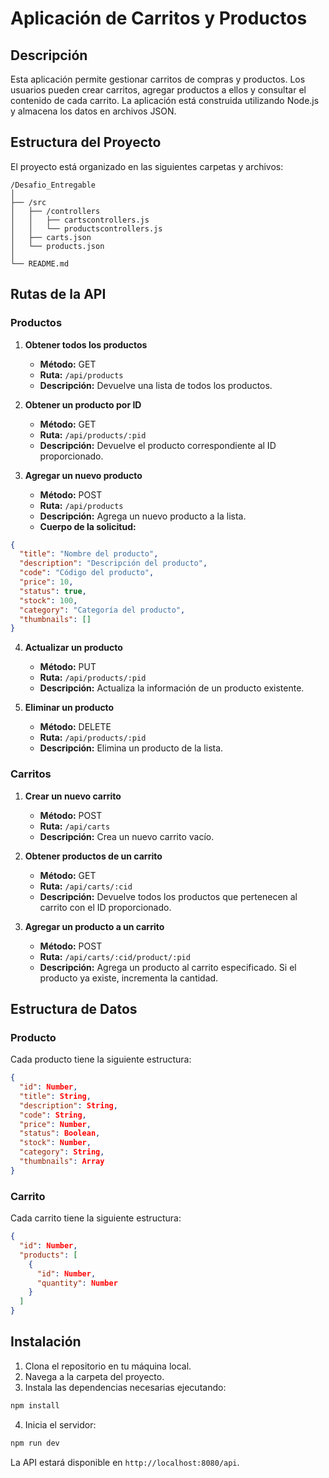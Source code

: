 # Aplicación de Carritos y Productos

## Descripción
Esta aplicación permite gestionar carritos de compras y productos. Los usuarios pueden crear carritos, agregar productos a ellos y consultar el contenido de cada carrito. La aplicación está construida utilizando Node.js y almacena los datos en archivos JSON.

## Estructura del Proyecto
El proyecto está organizado en las siguientes carpetas y archivos:

```
/Desafio_Entregable
│
├── /src
│   ├── /controllers
│   │   ├── cartscontrollers.js
│   │   └── productscontrollers.js
│   ├── carts.json
│   └── products.json
│
└── README.md
```

## Rutas de la API

### Productos

1. **Obtener todos los productos**
   - **Método:** GET
   - **Ruta:** `/api/products`
   - **Descripción:** Devuelve una lista de todos los productos.

2. **Obtener un producto por ID**
   - **Método:** GET
   - **Ruta:** `/api/products/:pid`
   - **Descripción:** Devuelve el producto correspondiente al ID proporcionado.

3. **Agregar un nuevo producto**
   - **Método:** POST
   - **Ruta:** `/api/products`
   - **Descripción:** Agrega un nuevo producto a la lista.
   - **Cuerpo de la solicitud:**

```json
{
  "title": "Nombre del producto",
  "description": "Descripción del producto",
  "code": "Código del producto",
  "price": 10,
  "status": true,
  "stock": 100,
  "category": "Categoría del producto",
  "thumbnails": []
}
```

4. **Actualizar un producto**
   - **Método:** PUT
   - **Ruta:** `/api/products/:pid`
   - **Descripción:** Actualiza la información de un producto existente.

5. **Eliminar un producto**
   - **Método:** DELETE
   - **Ruta:** `/api/products/:pid`
   - **Descripción:** Elimina un producto de la lista.

### Carritos

1. **Crear un nuevo carrito**
   - **Método:** POST
   - **Ruta:** `/api/carts`
   - **Descripción:** Crea un nuevo carrito vacío.

2. **Obtener productos de un carrito**
   - **Método:** GET
   - **Ruta:** `/api/carts/:cid`
   - **Descripción:** Devuelve todos los productos que pertenecen al carrito con el ID proporcionado.

3. **Agregar un producto a un carrito**
   - **Método:** POST
   - **Ruta:** `/api/carts/:cid/product/:pid`
   - **Descripción:** Agrega un producto al carrito especificado. Si el producto ya existe, incrementa la cantidad.

## Estructura de Datos

### Producto
Cada producto tiene la siguiente estructura:

```json
{
  "id": Number,
  "title": String,
  "description": String,
  "code": String,
  "price": Number,
  "status": Boolean,
  "stock": Number,
  "category": String,
  "thumbnails": Array
}
```

### Carrito
Cada carrito tiene la siguiente estructura:

```json
{
  "id": Number,
  "products": [
    {
      "id": Number,
      "quantity": Number
    }
  ]
}
```

## Instalación

1. Clona el repositorio en tu máquina local.
2. Navega a la carpeta del proyecto.
3. Instala las dependencias necesarias ejecutando:

```bash
npm install
```

4. Inicia el servidor:

```bash
npm run dev
```

La API estará disponible en `http://localhost:8080/api`. 

